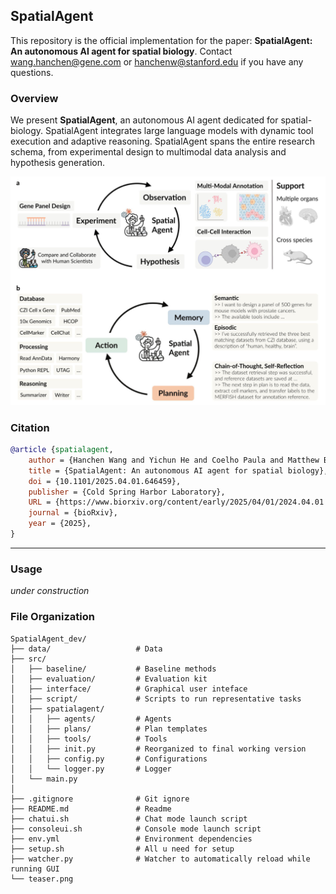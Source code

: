 ## SpatialAgent
This repository is the official implementation for the paper: **SpatialAgent: An autonomous AI agent for spatial biology**. Contact wang.hanchen@gene.com or hanchenw@stanford.edu if you have any questions.

### Overview

We present **SpatialAgent**, an autonomous AI agent dedicated for spatial-biology. SpatialAgent integrates large language models with dynamic tool execution and adaptive reasoning. SpatialAgent spans the entire research schema, from experimental design to multimodal data analysis and hypothesis generation.

![teaser](teaser.png)



### Citation

```bibtex
@article {spatialagent,
	author = {Hanchen Wang and Yichun He and Coelho Paula and Matthew Bucci and other},
	title = {SpatialAgent: An autonomous AI agent for spatial biology},
	doi = {10.1101/2025.04.01.646459},
	publisher = {Cold Spring Harbor Laboratory},
	URL = {https://www.biorxiv.org/content/early/2025/04/01/2024.04.01.646459}
	journal = {bioRxiv},
	year = {2025},
}
```



---



### Usage

*under construction*

### File Organization

```
SpatialAgent_dev/
├── data/                   # Data 
├── src/                     
│   ├── baseline/           # Baseline methods
│   ├── evaluation/         # Evaluation kit
│   ├── interface/          # Graphical user inteface
│   ├── script/             # Scripts to run representative tasks
│   ├── spatialagent/        
│   │   ├── agents/         # Agents
│   │   ├── plans/          # Plan templates
│   │   ├── tools/          # Tools 
│   │   ├── init.py         # Reorganized to final working version
│   │   ├── config.py       # Configurations
│   │   └── logger.py       # Logger
│   └── main.py             
│
├── .gitignore              # Git ignore
├── README.md               # Readme
├── chatui.sh               # Chat mode launch script
├── consoleui.sh            # Console mode launch script
├── env.yml                 # Environment dependencies
├── setup.sh                # All u need for setup
├── watcher.py              # Watcher to automatically reload while running GUI
└── teaser.png              
```


